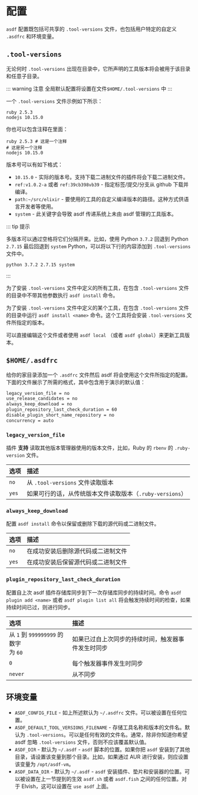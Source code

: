 # 配置

`asdf` 配置既包括可共享的 `.tool-versions` 文件，也包括用户特定的自定义 `.asdfrc` 和环境变量。

## `.tool-versions`

无论何时 `.tool-versions` 出现在目录中，它所声明的工具版本将会被用于该目录和任意子目录。

::: warning 注意
全局默认配置将设置在文件`$HOME/.tool-versions` 中
:::

一个 `.tool-versions` 文件示例如下所示：

```
ruby 2.5.3
nodejs 10.15.0
```

你也可以包含注释在里面：

```
ruby 2.5.3 # 这是一个注释
# 这是另一个注释
nodejs 10.15.0
```

版本号可以有如下格式：

- `10.15.0` - 实际的版本号。支持下载二进制文件的插件将会下载二进制文件。
- `ref:v1.0.2-a` 或者 `ref:39cb398vb39` - 指定标签/提交/分支从 github 下载并编译。
- `path:~/src/elixir` - 要使用的工具的自定义编译版本的路径。这种方式供语言开发者等使用。
- `system` - 此关键字会导致 asdf 传递系统上未由 asdf 管理的工具版本。

::: tip 提示

多版本可以通过空格将它们分隔开来。比如，使用 Python `3.7.2` 回退到 Python `2.7.15` 最后回退到 `system` Python，可以将以下行的内容添加到 `.tool-versions` 文件中。

```
python 3.7.2 2.7.15 system
```

:::

为了安装 `.tool-versions` 文件中定义的所有工具，在包含 `.tool-versions` 文件的目录中不带其他参数执行 `asdf install` 命令。

为了安装 `.tool-versions` 文件中定义的某个工具，在包含 `.tool-versions` 文件的目录中运行 `asdf install <name>` 命令。这个工具将会安装 `.tool-versions` 文件所指定的版本。

可以直接编辑这个文件或者使用 `asdf local` （或者 `asdf global`）来更新工具版本。

## `$HOME/.asdfrc`

给你的家目录添加一个 `.asdfrc` 文件然后 asdf 将会使用这个文件所指定的配置。下面的文件展示了所需的格式，其中包含用于演示的默认值：

```txt
legacy_version_file = no
use_release_candidates = no
always_keep_download = no
plugin_repository_last_check_duration = 60
disable_plugin_short_name_repository = no
concurrency = auto
```

### `legacy_version_file`

插件 **支持** 读取其他版本管理器使用的版本文件，比如，Ruby 的 `rbenv` 的 `.ruby-version` 文件。

| 选项                                                    | 描述                                                     |
| :------------------------------------------------------ | :------------------------------------------------------- |
| `no` <Badge type="tip" text="默认" vertical="middle" /> | 从 `.tool-versions` 文件读取版本                         |
| `yes`                                                   | 如果可行的话，从传统版本文件读取版本（`.ruby-versions`） |

### `always_keep_download`

配置 `asdf install` 命令以保留或删除下载的源代码或二进制文件。

| 选项                                                    | 描述                               |
| :------------------------------------------------------ | :--------------------------------- |
| `no` <Badge type="tip" text="默认" vertical="middle" /> | 在成功安装后删除源代码或二进制文件 |
| `yes`                                                   | 在成功安装后保留源代码或二进制文件 |

### `plugin_repository_last_check_duration`

配置自上次 asdf 插件存储库同步到下一次存储库同步的持续时间。命令 `asdf plugin add <name>` 或者 `asdf plugin list all` 将会触发持续时间的检查，如果持续时间已过，则进行同步。

| 选项                                                                                          | 描述                                               |
| :-------------------------------------------------------------------------------------------- | :------------------------------------------------- |
| 从 `1` 到 `999999999` 的数字 <br/> <Badge type="tip" text="默认" vertical="middle" /> 为 `60` | 如果已过自上次同步的持续时间，触发器事件发生时同步 |
| `0`                                                                                           | 每个触发器事件发生时同步                           |
| `never`                                                                                       | 从不同步                                           |

## 环境变量

- `ASDF_CONFIG_FILE` - 如上所述默认为 `~/.asdfrc` 文件。可以被设置在任何位置。
- `ASDF_DEFAULT_TOOL_VERSIONS_FILENAME` - 存储工具名称和版本的文件名。默认为 `.tool-versions`。可以是任何有效的文件名。通常，除非你知道你希望 asdf 忽略 `.tool-versions` 文件，否则不应该覆盖默认值。
- `ASDF_DIR` - 默认为 `~/.asdf` - `asdf` 脚本的位置。如果你把 `asdf` 安装到了其他目录，请设置该变量到那个目录。比如，如果通过 AUR 进行安装，则应设置该变量为 `/opt/asdf-vm`。
- `ASDF_DATA_DIR` - 默认为 `~/.asdf` - `asdf` 安装插件、垫片和安装器的位置。可以被设置在上一节提到的生效 `asdf.sh` 或者 `asdf.fish` 之间的任何位置。对于 Elvish，这可以设置在 `use asdf` 上面。

